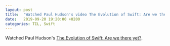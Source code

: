 ```yaml
---
layout: post
title:  "Watched Paul Hudson's video The Evolution of Swift: Are we there yet?"
date:   2019-09-20 19:20:00 +0200
categories: TIL, Swift
---
```

Watched  Paul Hudson's [The Evolution of Swift: Are we there yet?](https://www.youtube.com/watch?v=tF47KiiAU_0).
